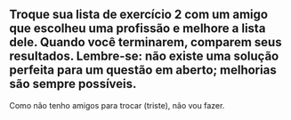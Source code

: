 ## Troque sua lista de exercício 2 com um amigo que escolheu uma profissão e melhore a lista dele. Quando você terminarem, comparem seus resultados. Lembre-se: não existe uma solução perfeita para um questão em aberto; melhorias são sempre possíveis.

Como não tenho amigos para trocar (triste), não vou fazer.
